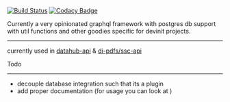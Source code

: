 

[![Build Status](https://travis-ci.org/devinit/graphql-next.svg?branch=master)](https://travis-ci.org/devinit/graphql-next)
[![Codacy Badge](https://api.codacy.com/project/badge/Grade/e501f77141774b74979c60d5cfd219ac)](https://www.codacy.com/app/epicallan/graphql-next?utm_source=github.com&amp;utm_medium=referral&amp;utm_content=devinit/graphql-next&amp;utm_campaign=Badge_Grade)


Currently a very opinionated graphql framework with postgres db support with util functions and other goodies specific for devinit projects.

______________________________________

currently used in [datahub-api](https://github.com/devinit/datahub-api) & [di-pdfs/ssc-api](https://github.com/devinit/di-pdfs/tree/master/packages/ssc-api)

Todo
_____________

 - decouple database integration such that its a plugin
 - add proper documentation (for usage you can look at )
